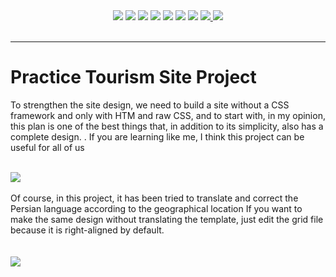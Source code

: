 <div align="center">
<a href="https://www.figma.com/file/TCLlg3yGuA9LyBoZDAyq7z/PAMCONSULTING-info?type=design&node-id=0-1&mode=design&t=tCx3yEELXfTTsTSG-0" target="_blank"><img src="https://img.shields.io/badge/Figma-Theme-00897b"></a>
<img src="https://img.shields.io/badge/Practice-aa00ff">
<img src="https://img.shields.io/badge/Tourism_Theme-6200ea">
<img src="https://img.shields.io/badge/Html-ff3d00">
<img src="https://img.shields.io/badge/Css-2962ff">
<img src="https://img.shields.io/badge/JavaScript-ffd600"> 
<img src="https://img.shields.io/badge/Swiper_Slider-3f51b5"> 
<a href="https://github.com/mehdirabani/grid-system" target="_blank"><img src="https://img.shields.io/badge/Css_Grid-ff3d00" />
</a>
<a href="https://mehdirabani.github.io/Practice-tourism-site/" target="_blank"><img src="https://img.shields.io/badge/Live_Demo-afb42b">
</a>
</div>
<br>

---

# Practice Tourism Site Project

To strengthen the site design, we need to build a site without a CSS framework and only with HTM and raw CSS, and to start with, in my opinion, this plan is one of the best things that, in addition to its simplicity, also has a complete design. .
If you are learning like me, I think this project can be useful for all of us

<br>
<a href="https://mehdirabani.github.io/Practice-tourism-site/" target="_blank"><img src="https://img.shields.io/badge/Live_Demo-afb42b"></a>
<br>
<br>
Of course, in this project, it has been tried to translate and correct the Persian language according to the geographical location
If you want to make the same design without translating the template, just edit the grid file because it is right-aligned by default.

<br>
<br>
<br>
<img src="./assets/image/image_2024-01-25_04-43-43.png">
